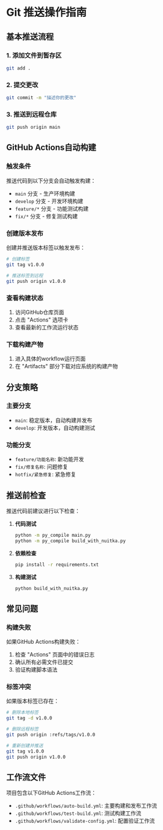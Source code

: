 # Git 推送操作指南

## 基本推送流程

### 1. 添加文件到暂存区
```bash
git add .
```

### 2. 提交更改
```bash
git commit -m "描述你的更改"
```

### 3. 推送到远程仓库
```bash
git push origin main
```

## GitHub Actions自动构建

### 触发条件
推送代码到以下分支会自动触发构建：
- `main` 分支 - 生产环境构建
- `develop` 分支 - 开发环境构建
- `feature/*` 分支 - 功能测试构建
- `fix/*` 分支 - 修复测试构建

### 创建版本发布
创建并推送版本标签以触发发布：
```bash
# 创建标签
git tag v1.0.0

# 推送标签到远程
git push origin v1.0.0
```

### 查看构建状态
1. 访问GitHub仓库页面
2. 点击 "Actions" 选项卡
3. 查看最新的工作流运行状态

### 下载构建产物
1. 进入具体的workflow运行页面
2. 在 "Artifacts" 部分下载对应系统的构建产物

## 分支策略

### 主要分支
- `main`: 稳定版本，自动构建并发布
- `develop`: 开发版本，自动构建测试

### 功能分支
- `feature/功能名称`: 新功能开发
- `fix/修复名称`: 问题修复
- `hotfix/紧急修复`: 紧急修复

## 推送前检查

推送代码前建议进行以下检查：

1. **代码测试**
   ```bash
   python -m py_compile main.py
   python -m py_compile build_with_nuitka.py
   ```

2. **依赖检查**
   ```bash
   pip install -r requirements.txt
   ```

3. **构建测试**
   ```bash
   python build_with_nuitka.py
   ```

## 常见问题

### 构建失败
如果GitHub Actions构建失败：
1. 检查 "Actions" 页面中的错误日志
2. 确认所有必需文件已提交
3. 验证构建脚本语法

### 标签冲突
如果版本标签已存在：
```bash
# 删除本地标签
git tag -d v1.0.0

# 删除远程标签
git push origin :refs/tags/v1.0.0

# 重新创建并推送
git tag v1.0.0
git push origin v1.0.0
```

## 工作流文件

项目包含以下GitHub Actions工作流：

- `.github/workflows/auto-build.yml`: 主要构建和发布工作流
- `.github/workflows/test-build.yml`: 测试构建工作流
- `.github/workflows/validate-config.yml`: 配置验证工作流